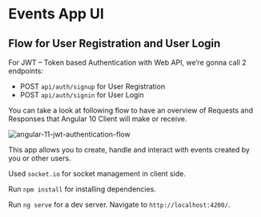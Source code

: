 # Events App UI

## Flow for User Registration and User Login
For JWT – Token based Authentication with Web API, we’re gonna call 2 endpoints:
- POST `api/auth/signup` for User Registration
- POST `api/auth/signin` for User Login

You can take a look at following flow to have an overview of Requests and Responses that Angular 10 Client will make or receive.

![angular-11-jwt-authentication-flow](angular-11-jwt-authentication-flow.png)

This app allows you to create, handle and interact with events created by you or other users.

Used `socket.io` for socket management in client side.

Run `npm install` for installing dependencies.

Run `ng serve` for a dev server. Navigate to `http://localhost:4200/`.